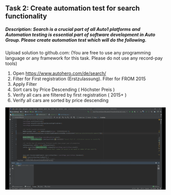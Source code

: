 

## Task 2: Create automation test for search functionality
##### Description: Search is a crucial part of all Auto1 platforms and Automation testing is essential part of software development in Auto Group. Please create automation test which will do the following.
Upload solution to github.com: (You are free to use any programming language or any
framework for this task. Please do not use any record-pay tools)

1. Open https://www.autohero.com/de/search/
2. Filter for First registration (Erstzulassung). Filter for FROM 2015
3. Apply Filter
4. Sort cars by Price Descending ( Höchster Preis )
5. Verify all cars are filtered by first registration ( 2015+ )
6. Verify all cars are sorted by price descending


![Demo](https://github.com/ekorab/qa_challenge/blob/master/demo.gif)
